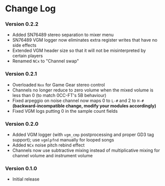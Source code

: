 # Change Log

### Version 0.2.2

- Added SN76489 stereo separation to mixer menu
- SN76489 VGM logger now eliminates extra register writes that have no side effects
- Extended VGM header size so that it will not be misinterpreted by certain players
- Renamed `NCx` to "Channel swap"

### Version 0.2.1

- Overloaded `Nxx` for Game Gear stereo control
- Channels no longer reduce to zero volume when the mixed volume is less than 0 (to match 0CC-FT's 5B behaviour)
- Fixed arpeggio on noise channel now maps 0 to `L-#` and 2 to `H-#` **(backward-incompatible change, modify your modules accordingly)**
- Fixed VGM logs putting 0 in the sample count fields

### Version 0.2.0

- Added VGM logger (with `vgm_cmp` postprocessing and proper GD3 tag support); use `vgmlpfnd` manually for looped songs
- Added `NCx` noise pitch rebind effect
- Channels now use subtractive mixing instead of multiplicative mixing for channel volume and instrument volume

### Version 0.1.0

- Initial release
